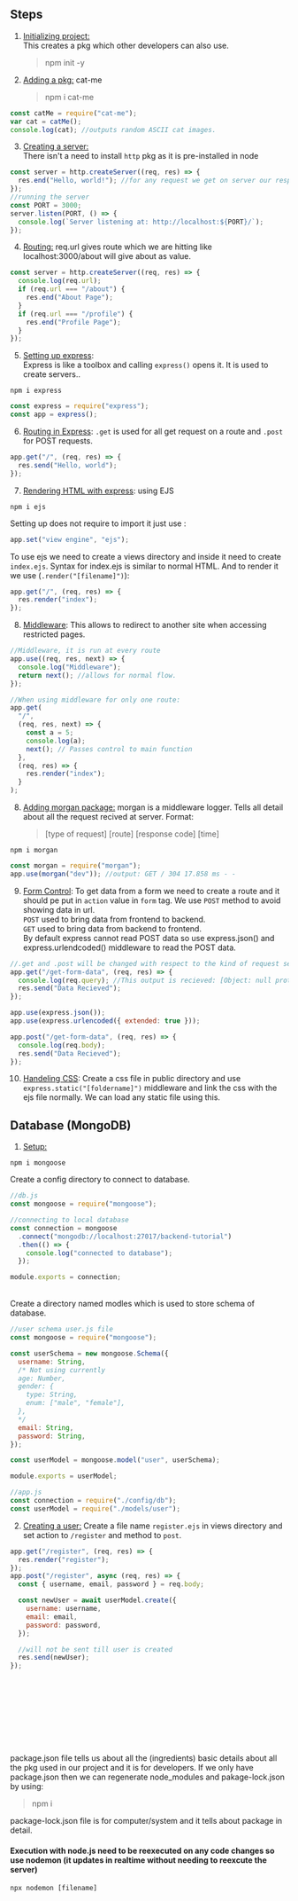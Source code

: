 ## Steps

1. <u> Initializing project: </u>
   <br>This creates a pkg which other developers can also use.
   > npm init -y
2. <u> Adding a pkg:</u> cat-me
   > npm i cat-me

```js
const catMe = require("cat-me");
var cat = catMe();
console.log(cat); //outputs random ASCII cat images.
```

3. <u>Creating a server:</u>
   <br> There isn't a need to install `http` pkg as it is pre-installed in node

```js
const server = http.createServer((req, res) => {
  res.end("Hello, world!"); //for any request we get on server our response will be "Hello, world!"
});
//running the server
const PORT = 3000;
server.listen(PORT, () => {
  console.log(`Server listening at: http://localhost:${PORT}/`);
});
```

4. <u>Routing:</u> req.url gives route which we are hitting like localhost:3000/about will give about as value.

```js
const server = http.createServer((req, res) => {
  console.log(req.url);
  if (req.url === "/about") {
    res.end("About Page");
  }
  if (req.url === "/profile") {
    res.end("Profile Page");
  }
});
```

5. <u>Setting up express</u>:
   <br>Express is like a toolbox and calling `express()` opens it. It is used to create servers..

```
npm i express
```

```js
const express = require("express");
const app = express();
```

6. <u>Routing in Express</u>: `.get` is used for all get request on a route and `.post` for POST requests.

```js
app.get("/", (req, res) => {
  res.send("Hello, world");
});
```

7. <u>Rendering HTML with express</u>: using EJS

```
npm i ejs
```

Setting up does not require to import it just use :

```js
app.set("view engine", "ejs");
```

To use ejs we need to create a views directory and inside it need to create `index.ejs`. Syntax for index.ejs is similar to normal HTML. And to render it we use (`.render("[filename]")`):

```js
app.get("/", (req, res) => {
  res.render("index");
});
```

8. <u>Middleware</u>: This allows to redirect to another site when accessing restricted pages.

```js
//Middleware, it is run at every route
app.use((req, res, next) => {
  console.log("Middleware");
  return next(); //allows for normal flow.
});

//When using middleware for only one route:
app.get(
  "/",
  (req, res, next) => {
    const a = 5;
    console.log(a);
    next(); // Passes control to main function
  },
  (req, res) => {
    res.render("index");
  }
);
```

8. <u>Adding morgan package:</u> morgan is a middleware logger. Tells all detail about all the request recived at server. Format:
   > [type of request] [route] [response code] [time]

```
npm i morgan
```

```js
const morgan = require("morgan");
app.use(morgan("dev")); //output: GET / 304 17.858 ms - -
```

9. <u>Form Control</u>: To get data from a form we need to create a route and it should pe put in `action` value in `form` tag. We use `POST` method to avoid showing data in url.
   <br> `POST` used to bring data from frontend to backend.
   <br> `GET` used to bring data from backend to frontend.
   <br> By default express cannot read POST data so use express.json() and express.urlendcoded() middleware to read the POST data.

```js
//.get and .post will be changed with respect to the kind of request server is expecting to recieve.
app.get("/get-form-data", (req, res) => {
  console.log(req.query); //This output is recieved: [Object: null prototype] {} because we didn't named the data.
  res.send("Data Recieved");
});

app.use(express.json());
app.use(express.urlencoded({ extended: true }));

app.post("/get-form-data", (req, res) => {
  console.log(req.body);
  res.send("Data Recieved");
});
```

10. <u>Handeling CSS</u>: Create a css file in public directory and use `express.static("[foldername]")` middleware and link the css with the ejs file normally.
    We can load any static file using this.

## Database (MongoDB)

1. <u>Setup: </u>

```
npm i mongoose
```

Create a config directory to connect to database.

```js
//db.js
const mongoose = require("mongoose");

//connecting to local database
const connection = mongoose
  .connect("mongodb://localhost:27017/backend-tutorial")
  .then(() => {
    console.log("connected to database");
  });

module.exports = connection;
```

<br>Create a directory named modles which is used to store schema of database.

```js
//user schema user.js file
const mongoose = require("mongoose");

const userSchema = new mongoose.Schema({
  username: String,
  /* Not using currently
  age: Number,
  gender: {
    type: String,
    enum: ["male", "female"],
  },
  */
  email: String,
  password: String,
});

const userModel = mongoose.model("user", userSchema);

module.exports = userModel;

//app.js
const connection = require("./config/db");
const userModel = require("./models/user");
```

2. <u>Creating a user:</u> Create a file name `register.ejs` in views directory and set action to `/register` and method to `post`.

```js
app.get("/register", (req, res) => {
  res.render("register");
});
app.post("/register", async (req, res) => {
  const { username, email, password } = req.body;

  const newUser = await userModel.create({
    username: username,
    email: email,
    password: password,
  });

  //will not be sent till user is created
  res.send(newUser);
});
```












<br>
<br>
<br>
<br>
<br>
<br>
<br>
<br>
package.json file tells us about all the (ingredients) basic details about all the pkg used in our project and it is for developers. If we only have package.json then we can regenerate node_modules and pakage-lock.json by using:

> npm i

package-lock.json file is for computer/system and it tells about package in detail.

#### Execution with node.js need to be reexecuted on any code changes so use nodemon (it updates in realtime without needing to reexcute the server)

```
npx nodemon [filename]
```
